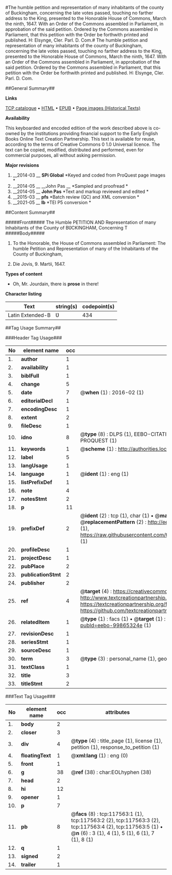 #The humble petition and representation of many inhabitants of the county of Buckingham, concerning the late votes passed, touching no farther address to the King, presented to the Honorable House of Commons, March the ninth, 1647. With an Order of the Commons assembled in Parliament, in approbation of the said petition. Ordered by the Commons assembled in Parliament, that this petition with the Order be forthwith printed and published. H: Elsynge, Cler. Parl. D. Com.#
The humble petition and representation of many inhabitants of the county of Buckingham, concerning the late votes passed, touching no farther address to the King, presented to the Honorable House of Commons, March the ninth, 1647. With an Order of the Commons assembled in Parliament, in approbation of the said petition. Ordered by the Commons assembled in Parliament, that this petition with the Order be forthwith printed and published. H: Elsynge, Cler. Parl. D. Com.

##General Summary##

**Links**

[TCP catalogue](http://www.ota.ox.ac.uk/tcp/)  • 
[HTML](http://tei.it.ox.ac.uk/tcp/Texts-HTML/free/A86/A86753.html)  • 
[EPUB](http://tei.it.ox.ac.uk/tcp/Texts-EPUB/free/A86/A86753.epub) • 
[Page images (Historical Texts)](https://historicaltexts.jisc.ac.uk/eebo-99865324e)

**Availability**

This keyboarded and encoded edition of the work described above is co-owned by the
    institutions providing financial support to the Early English Books Online Text Creation
    Partnership. This text is available for reuse, according to the terms of  Creative Commons 0 1.0 Universal
    licence. The text can be copied, modified, distributed and performed, even for commercial
    purposes, all without asking permission.

**Major revisions**

1. __2014-03 __ __SPi Global__ *Keyed and coded from ProQuest page images *
1. __2014-05 __ __John Pas __ *Sampled and proofread *
1. __2014-05 __ __John Pas__ *Text and markup reviewed and edited *
1. __2015-03 __ __pfs__ *Batch review (QC) and XML conversion *
1. __2021-05 __ __lb__ *TEI P5 conversion *

##Content Summary##

#####Front#####
The Humble PETITION AND Representation of many Inhabitants of the County of BƲCKINGHAM, Concerning T
#####Body#####

1. To the Honorable, the House of Commons assembled in Parliament: The humble Petition and Representation of many of the Inhabitants of the County of Buckingham,

1. Die Jovis, 9. Martii, 1647.

**Types of content**

  * Oh, Mr. Jourdain, there is **prose** in there!

**Character listing**


|Text|string(s)|codepoint(s)|
|---|---|---|
|Latin Extended-B|Ʋ|434|

##Tag Usage Summary##

###Header Tag Usage###

|No|element name|occ|attributes|
|---|---|---|---|
|1.|__author__|1||
|2.|__availability__|1||
|3.|__biblFull__|1||
|4.|__change__|5||
|5.|__date__|7| @__when__ (1) : 2016-02 (1)|
|6.|__editorialDecl__|1||
|7.|__encodingDesc__|1||
|8.|__extent__|2||
|9.|__fileDesc__|1||
|10.|__idno__|8| @__type__ (8) : DLPS (1), EEBO-CITATION (1), VID (1), EEBO-PROQUEST (1), STC (3), PROQUEST (1)|
|11.|__keywords__|1| @__scheme__ (1) : http://authorities.loc.gov/ (1)|
|12.|__label__|5||
|13.|__langUsage__|1||
|14.|__language__|1| @__ident__ (1) : eng (1)|
|15.|__listPrefixDef__|1||
|16.|__note__|4||
|17.|__notesStmt__|2||
|18.|__p__|11||
|19.|__prefixDef__|2| @__ident__ (2) : tcp (1), char (1)  •  @__matchPattern__ (2) : ([0-9\-]+):([0-9IVX]+) (1), (.+) (1)  •  @__replacementPattern__ (2) : http://eebo.chadwyck.com/downloadtiff?vid=$1&page=$2 (1), https://raw.githubusercontent.com/textcreationpartnership/Texts/master/tcpchars.xml#$1 (1)|
|20.|__profileDesc__|1||
|21.|__projectDesc__|1||
|22.|__pubPlace__|2||
|23.|__publicationStmt__|2||
|24.|__publisher__|2||
|25.|__ref__|4| @__target__ (4) : https://creativecommons.org/publicdomain/zero/1.0/ (1), http://www.textcreationpartnership.org/docs/. (1), https://textcreationpartnership.org/faq/#faq05 (1), https://github.com/textcreationpartnership (1)|
|26.|__relatedItem__|1| @__type__ (1) : facs (1)  •  @__target__ (1) : https://data.historicaltexts.jisc.ac.uk/view?pubId=eebo-99865324e (1)|
|27.|__revisionDesc__|1||
|28.|__seriesStmt__|1||
|29.|__sourceDesc__|1||
|30.|__term__|3| @__type__ (3) : personal_name (1), geographic_name (2)|
|31.|__textClass__|1||
|32.|__title__|3||
|33.|__titleStmt__|2||


###Text Tag Usage###

|No|element name|occ|attributes|
|---|---|---|---|
|1.|__body__|2||
|2.|__closer__|3||
|3.|__div__|4| @__type__ (4) : title_page (1), license (1), petition (1), response_to_petition (1)|
|4.|__floatingText__|1| @__xml:lang__ (1) : eng (0)|
|5.|__front__|1||
|6.|__g__|38| @__ref__ (38) : char:EOLhyphen (38)|
|7.|__head__|2||
|8.|__hi__|12||
|9.|__opener__|1||
|10.|__p__|7||
|11.|__pb__|8| @__facs__ (8) : tcp:117563:1 (1), tcp:117563:2 (2), tcp:117563:3 (2), tcp:117563:4 (2), tcp:117563:5 (1)  •  @__n__ (6) : 3 (1), 4 (1), 5 (1), 6 (1), 7 (1), 8 (1)|
|12.|__q__|1||
|13.|__signed__|2||
|14.|__trailer__|1||
